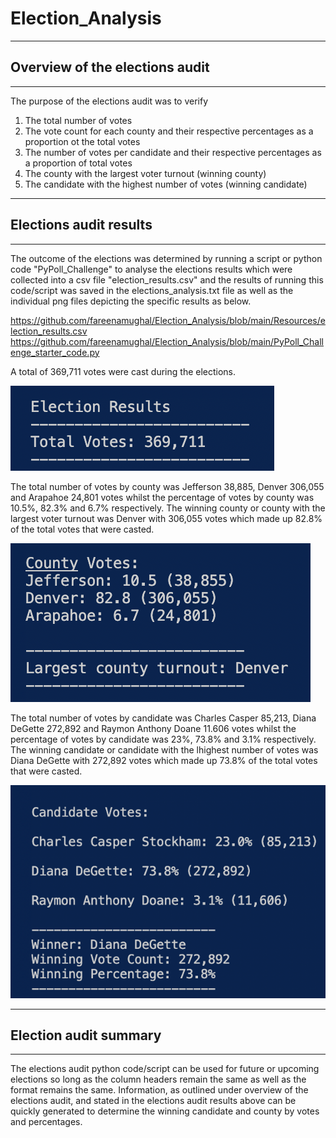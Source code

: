 # Election_Analysis
---
## Overview of the elections audit
---


The purpose of the elections audit was to verify
  1. The total number of votes
  2. The vote count for each county and their respective percentages as a proportion ot the total votes
  3. The number of votes per candidate and their respective percentages as a proportion of total votes 
  4. The county with the largest voter turnout (winning county)
  5. The candidate with the highest number of votes (winning candidate)


---
## Elections audit results
---

The outcome of the elections was determined by running a script or python code "PyPoll_Challenge" to analyse the elections results which were collected into a csv file "election_results.csv" and the results of running this code/script was saved in the elections_analysis.txt file as well as the individual png files depicting the specific results as below.

https://github.com/fareenamughal/Election_Analysis/blob/main/Resources/election_results.csv
https://github.com/fareenamughal/Election_Analysis/blob/main/PyPoll_Challenge_starter_code.py


A total of 369,711 votes were cast during the elections. 

![Election_Results](Analysis/Election_Results.png)


The total number of votes by county was Jefferson 38,885, Denver 306,055 and Arapahoe 24,801 votes whilst the percentage of votes by county was 10.5%, 82.3% and 6.7% respectively. The winning county or county with the largest voter turnout was Denver with 306,055 votes which made up 82.8% of the total votes that were casted.

![Vote_count_and_percentage_by_county](Analysis/Vote_count_and_percentage_by_county.png)


The total number of votes by candidate was Charles Casper 85,213, Diana DeGette 272,892 and Raymon Anthony Doane 11.606 votes whilst the percentage of votes by candidate was 23%, 73.8% and 3.1% respectively. The winning candidate or candidate with the lhighest number of votes was Diana DeGette with 272,892 votes which made up 73.8% of the total votes that were casted.


![Vote_count_and_percentage_by_candidate](Analysis/Vote_count_and_percentage_by_candidate.png)


---
## Election audit summary
---

The elections audit python code/script can be used for future or upcoming elections so long as the column headers remain the same as well as the format remains the same. Information, as outlined under overview of the elections audit, and stated in the elections audit results above can be quickly generated to determine the winning candidate and county by votes and percentages. 
